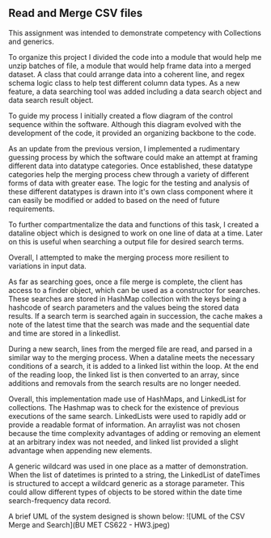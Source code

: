 ## Read and Merge CSV files
This assignment was intended to demonstrate competency with Collections and generics.

To organize this project I divided the code into a module that would help me unzip batches of file, a module that would help frame data into a merged dataset. A class that could arrange data into a coherent line, and regex schema logic class to help test different column data types. As a new feature, a data searching tool was added including a data search object and data search result object.

To guide my process I initially created a flow diagram of the control sequence within the software. Although this diagram evolved with the development of the code, it provided an organizing backbone to the code.

As an update from the previous version, I implemented a rudimentary guessing process by which the software could make an attempt at framing different data into datatype categories. Once established, these datatype categories help the merging process chew through a variety of different forms of data with greater ease. The logic for the testing and analysis of these different datatypes is drawn into it's own class component where it can easily be modified or added to based on the need of future requirements.

To further compartmentalize the data and functions of this task, I created a dataline object which is designed to work on one line of data at a time. Later on this is useful when searching a output file for desired search terms.

Overall, I attempted to make the merging process more resilient to variations in input data.

As far as searching goes, once a file merge is complete, the client has access to a finder object, which can be used as a constructor for searches. These searches are stored in HashMap collection with the keys being a hashcode of search parameters and the values being the stored data results. If a search term is searched again in succession, the cache makes a note of the latest time that the search was made and the sequential date and time are stored in a linkedlist.

During a new search, lines from the merged file are read, and parsed in a similar way to the merging process. When a dataline meets the necessary conditions of a search, it is added to a linked list within the loop. At the end of the reading loop, the linked list is then converted to an array, since additions and removals from the search results are no longer needed.

Overall, this implementation made use of HashMaps, and LinkedList for collections. The Hashmap was to check for the existence of previous executions of the same search. LinkedLists were used to rapidly add or provide a readable format of information. An arraylist was not chosen because the time complexity advantages of adding or removing an element at an arbitrary index was not needed, and linked list provided a slight advantage when appending new elements.

A generic wildcard was used in one place as a matter of demonstration. When the list of datetimes is printed to a string, the LinkedList of dateTimes is structured to accept a wildcard generic as a storage parameter. This could allow different types of objects to be stored within the date time search-frequency data record.

A brief UML of the system designed is shown below:
![UML of the CSV Merge and Search](BU MET CS622 - HW3.jpeg)
